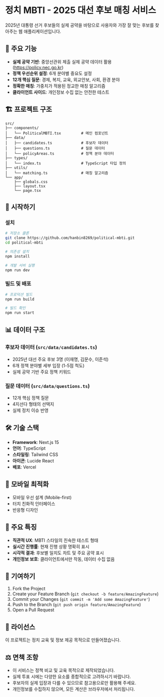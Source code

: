 # 정치 MBTI - 2025 대선 후보 매칭 서비스

2025년 대통령 선거 후보들의 실제 공약을 바탕으로 사용자와 가장 잘 맞는 후보를 찾아주는 웹 애플리케이션입니다.

## 🎯 주요 기능

- **실제 공약 기반**: 중앙선관위 제출 실제 공약 데이터 활용 (https://policy.nec.go.kr)
- **정책 우선순위 설정**: 6개 분야별 중요도 설정
- **12개 핵심 질문**: 경제, 복지, 교육, 외교안보, 사회, 환경 분야
- **정확한 매칭**: 가중치가 적용된 정교한 매칭 알고리즘
- **클라이언트 사이드**: 개인정보 수집 없는 안전한 테스트

## 🏗️ 프로젝트 구조

```
src/
├── components/
│   └── PoliticalMBTI.tsx         # 메인 컴포넌트
├── data/
│   ├── candidates.ts             # 후보자 데이터
│   ├── questions.ts              # 질문 데이터
│   └── policyAreas.ts            # 정책 분야 데이터
├── types/
│   └── index.ts                  # TypeScript 타입 정의
├── utils/
│   └── matching.ts               # 매칭 알고리즘
└── app/
    ├── globals.css
    ├── layout.tsx
    └── page.tsx
```

## 🚀 시작하기

### 설치

```bash
# 저장소 클론
git clone https://github.com/hanbin8269/political-mbti.git
cd political-mbti

# 의존성 설치
npm install

# 개발 서버 실행
npm run dev
```

### 빌드 및 배포

```bash
# 프로덕션 빌드
npm run build

# 빌드 확인
npm run start
```

## 📊 데이터 구조

### 후보자 데이터 (`src/data/candidates.ts`)
- 2025년 대선 주요 후보 3명 (이재명, 김문수, 이준석)
- 6개 정책 분야별 세부 입장 (1-5점 척도)
- 실제 공약 기반 주요 정책 키워드

### 질문 데이터 (`src/data/questions.ts`)
- 12개 핵심 정책 질문
- 4지선다 형태의 선택지
- 실제 정치 이슈 반영

## 🛠️ 기술 스택

- **Framework**: Next.js 15
- **언어**: TypeScript
- **스타일링**: Tailwind CSS
- **아이콘**: Lucide React
- **배포**: Vercel

## 📱 모바일 최적화

- 모바일 우선 설계 (Mobile-first)
- 터치 친화적 인터페이스
- 반응형 디자인

## 🎨 주요 특징

- **직관적 UX**: MBTI 스타일의 친숙한 테스트 형태
- **실시간 진행률**: 현재 진행 상황 명확히 표시
- **시각적 결과**: 후보별 일치도 차트 및 주요 공약 표시
- **개인정보 보호**: 클라이언트에서만 작동, 데이터 수집 없음

## 🤝 기여하기

1. Fork the Project
2. Create your Feature Branch (`git checkout -b feature/AmazingFeature`)
3. Commit your Changes (`git commit -m 'Add some AmazingFeature'`)
4. Push to the Branch (`git push origin feature/AmazingFeature`)
5. Open a Pull Request

## 📄 라이선스

이 프로젝트는 정치 교육 및 정보 제공 목적으로 만들어졌습니다.

## ⚖️ 면책 조항

- 이 서비스는 정책 비교 및 교육 목적으로 제작되었습니다.
- 실제 투표 시에는 다양한 요소를 종합적으로 고려하시기 바랍니다.
- 후보자의 실제 입장과 다를 수 있으므로 참고용으로만 활용해 주세요.
- 개인정보를 수집하지 않으며, 모든 계산은 브라우저에서 처리됩니다.